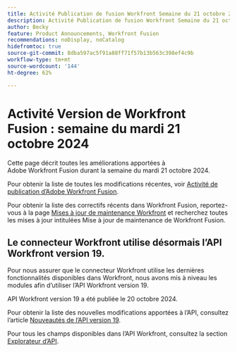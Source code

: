 ```yaml
---
title: Activité Publication de fusion Workfront Semaine du 21 octobre 2024
description: Activité Publication de fusion Workfront Semaine du 21 octobre 2024
author: Becky
feature: Product Announcements, Workfront Fusion
recommendations: noDisplay, noCatalog
hidefromtoc: true
source-git-commit: 8dba597ac5f91a88ff71f57b13b563c398ef4c9b
workflow-type: tm+mt
source-wordcount: '144'
ht-degree: 62%

---
```


# Activité Version de Workfront Fusion : semaine du mardi 21 octobre 2024

Cette page décrit toutes les améliorations apportées à Adobe Workfront Fusion durant la semaine du mardi 21 octobre 2024.

Pour obtenir la liste de toutes les modifications récentes, voir [Activité de publication d’Adobe Workfront Fusion](../../../product-announcements/product-releases/fusion-release-activity/fusion-release-activity.md).

Pour obtenir la liste des correctifs récents dans Workfront Fusion, reportez-vous à la page [Mises à jour de maintenance Workfront](https://experienceleague.adobe.com/docs/workfront-known-issues/releases/current-updates.html) et recherchez toutes les mises à jour intitulées Mise à jour de maintenance de Workfront Fusion.

## Le connecteur Workfront utilise désormais l’API Workfront version 19.

Pour nous assurer que le connecteur Workfront utilise les dernières fonctionnalités disponibles dans Workfront, nous avons mis à niveau les modules afin d’utiliser l’API Workfront version 19.

API Workfront version 19 a été publiée le 20 octobre 2024.

Pour obtenir la liste des nouvelles modifications apportées à l’API, consultez l’article [Nouveautés de l’API version 19](/help/quicksilver/wf-api/api/new-api-version-19.md).

Pour tous les champs disponibles dans l’API Workfront, consultez la section [Explorateur d’API](https://developer.adobe.com/workfront/api-explorer).
